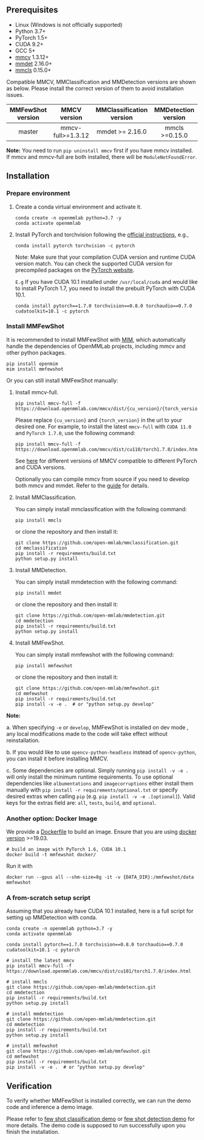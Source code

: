 ## Prerequisites

- Linux (Windows is not officially supported)
- Python 3.7+
- PyTorch 1.5+
- CUDA 9.2+
- GCC 5+
- [mmcv](https://mmcv.readthedocs.io/en/latest/#installation) 1.3.12+
- [mmdet](https://mmdet.readthedocs.io/en/latest/#installation) 2.16.0+
- [mmcls](https://mmcls.readthedocs.io/en/latest/#installation) 0.15.0+


Compatible MMCV, MMClassification and MMDetection versions are shown as below. Please install the correct version of them to avoid installation issues.

| MMFewShot version   |    MMCV version   |      MMClassification version     |      MMDetection version     |
|:-------------------:|:-----------------:|:---------------------------------:|:----------------------------:|
| master              | mmcv-full>=1.3.12 |      mmdet >= 2.16.0              |      mmcls >=0.15.0          |

**Note:** You need to run `pip uninstall mmcv` first if you have mmcv installed.
If mmcv and mmcv-full are both installed, there will be `ModuleNotFoundError`.

## Installation

### Prepare environment

1. Create a conda virtual environment and activate it.

    ```shell
    conda create -n openmmlab python=3.7 -y
    conda activate openmmlab
    ```

2. Install PyTorch and torchvision following the [official instructions](https://pytorch.org/), e.g.,

    ```shell
    conda install pytorch torchvision -c pytorch
    ```

    Note: Make sure that your compilation CUDA version and runtime CUDA version match.
    You can check the supported CUDA version for precompiled packages on the [PyTorch website](https://pytorch.org/).

    `E.g` If you have CUDA 10.1 installed under `/usr/local/cuda` and would like to install
    PyTorch 1.7, you need to install the prebuilt PyTorch with CUDA 10.1.

    ```shell
    conda install pytorch==1.7.0 torchvision==0.8.0 torchaudio==0.7.0 cudatoolkit=10.1 -c pytorch
    ```


### Install MMFewShot

It is recommended to install MMFewShot with [MIM](https://github.com/open-mmlab/mim),
which automatically handle the dependencies of OpenMMLab projects, including mmcv and other python packages.

```shell
pip install openmim
mim install mmfewshot
```

Or you can still install MMFewShot manually:

1. Install mmcv-full.

    ```shell
    pip install mmcv-full -f https://download.openmmlab.com/mmcv/dist/{cu_version}/{torch_version}/index.html
    ```

    Please replace `{cu_version}` and `{torch_version}` in the url to your desired one. For example, to install the latest `mmcv-full` with `CUDA 11.0` and `PyTorch 1.7.0`, use the following command:

    ```shell
    pip install mmcv-full -f https://download.openmmlab.com/mmcv/dist/cu110/torch1.7.0/index.html
    ```

    See [here](https://github.com/open-mmlab/mmcv#installation) for different versions of MMCV compatible to different PyTorch and CUDA versions.

    Optionally you can compile mmcv from source if you need to develop both mmcv and mmdet. Refer to the [guide](https://github.com/open-mmlab/mmcv#installation) for details.

2. Install MMClassification.

    You can simply install mmclassification with the following command:

    ```shell
    pip install mmcls
    ```

    or clone the repository and then install it:

    ```shell
    git clone https://github.com/open-mmlab/mmclassification.git
    cd mmclassification
    pip install -r requirements/build.txt
    python setup.py install
    ```

3. Install MMDetection.

    You can simply install mmdetection with the following command:

    ```shell
    pip install mmdet
    ```

    or clone the repository and then install it:

    ```shell
    git clone https://github.com/open-mmlab/mmdetection.git
    cd mmdetection
    pip install -r requirements/build.txt
    python setup.py install
    ```
4. Install MMFewShot.

    You can simply install mmfewshot with the following command:

    ```shell
    pip install mmfewshot
    ```

    or clone the repository and then install it:

    ```shell
    git clone https://github.com/open-mmlab/mmfewshot.git
    cd mmfewshot
    pip install -r requirements/build.txt
    pip install -v -e .  # or "python setup.py develop"

**Note:**

a. When specifying `-e` or `develop`, MMFewShot is installed on dev mode
, any local modifications made to the code will take effect without reinstallation.

b. If you would like to use `opencv-python-headless` instead of `opencv-python`,
you can install it before installing MMCV.

c. Some dependencies are optional. Simply running `pip install -v -e .` will
 only install the minimum runtime requirements. To use optional dependencies like `albumentations` and `imagecorruptions` either install them manually with `pip install -r requirements/optional.txt` or specify desired extras when calling `pip` (e.g. `pip install -v -e .[optional]`). Valid keys for the extras field are: `all`, `tests`, `build`, and `optional`.


### Another option: Docker Image

We provide a [Dockerfile](https://github.com/open-mmlab/mmfewshot/blob/master/docker/Dockerfile) to build an image. Ensure that you are using [docker version](https://docs.docker.com/engine/install/) >=19.03.

```shell
# build an image with PyTorch 1.6, CUDA 10.1
docker build -t mmfewshot docker/
```

Run it with

```shell
docker run --gpus all --shm-size=8g -it -v {DATA_DIR}:/mmfewshot/data mmfewshot
```

### A from-scratch setup script

Assuming that you already have CUDA 10.1 installed, here is a full script for setting up MMDetection with conda.

```shell
conda create -n openmmlab python=3.7 -y
conda activate openmmlab

conda install pytorch==1.7.0 torchvision==0.8.0 torchaudio==0.7.0 cudatoolkit=10.1 -c pytorch

# install the latest mmcv
pip install mmcv-full -f https://download.openmmlab.com/mmcv/dist/cu101/torch1.7.0/index.html

# install mmcls
git clone https://github.com/open-mmlab/mmdetection.git
cd mmdetection
pip install -r requirements/build.txt
python setup.py install

# install mmdetection
git clone https://github.com/open-mmlab/mmdetection.git
cd mmdetection
pip install -r requirements/build.txt
python setup.py install

# install mmfewshot
git clone https://github.com/open-mmlab/mmfewshot.git
cd mmfewshot
pip install -r requirements/build.txt
pip install -v -e .  # or "python setup.py develop"
```


## Verification

To verify whether MMFewShot is installed correctly, we can run the demo code and inference a demo image.

Please refer to [few shot classification demo](https://github.com/open-mmlab/mmfewshot/demo/#Few-Shot-Classification-Demo)
or [few shot detection demo](https://github.com/open-mmlab/mmfewshot/demo/#Few-Shot-Detection-Demo)
 for more details. The demo code is supposed to run successfully upon you finish the installation.
